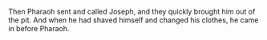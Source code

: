 Then Pharaoh sent and called Joseph, and they quickly brought him out of the pit. And when he had shaved himself and changed his clothes, he came in before Pharaoh.
